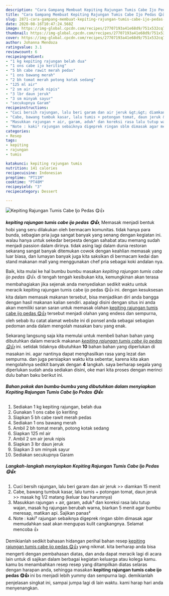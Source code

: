 ```yaml
---
description: "Cara Gampang Membuat Kepiting Rajungan Tumis Cabe Ijo Pedas 😋👍 yang Bikin Ngiler"
title: "Cara Gampang Membuat Kepiting Rajungan Tumis Cabe Ijo Pedas 😋👍 yang Bikin Ngiler"
slug: 2871-cara-gampang-membuat-kepiting-rajungan-tumis-cabe-ijo-pedas-yang-bikin-ngiler
date: 2020-08-16T10:47:24.568Z
image: https://img-global.cpcdn.com/recipes/27707193a41e68d9/751x532cq70/kepiting-rajungan-tumis-cabe-ijo-pedas-😋👍-foto-resep-utama.jpg
thumbnail: https://img-global.cpcdn.com/recipes/27707193a41e68d9/751x532cq70/kepiting-rajungan-tumis-cabe-ijo-pedas-😋👍-foto-resep-utama.jpg
cover: https://img-global.cpcdn.com/recipes/27707193a41e68d9/751x532cq70/kepiting-rajungan-tumis-cabe-ijo-pedas-😋👍-foto-resep-utama.jpg
author: Johanna Mendoza
ratingvalue: 3.1
reviewcount: 6
recipeingredient:
- "1 kg kepiting rajungan belah dua"
- "1 ons cabe ijo keriting"
- "5 bh cabe rawit merah pedas"
- "1 ons bawang merah"
- "2 bh tomat merah potong kotak sedang"
- "125 ml air"
- "2 sm air jeruk nipis"
- "3 lbr daun jeruk"
- "3 sm minyak sayur"
- "secukupnya Garam"
recipeinstructions:
- "Cuci bersih rajungan, lalu beri garam dan air jeruk &gt;&gt; diamkan 15 menit"
- "Cabe, bawang tumbuk kasar, lalu tumis + potongan tomat, daun jeruk &gt;&gt; masak hg 1/2 matang (keluar bau harumnya)"
- "Masukkan rajungan + air, garam, aduk² dan koreksi rasa lalu tutup wajan, masak hg rajungan berubah warna, biarkan 5 menit agar bumbu meresap, matikan api. Sajikan panas²"
- "Note : kaki² rajungan sebaiknya digeprek ringan sblm dimasak agar memudahkan saat akan mengupas kulit cangkangnya. Selamat mencoba 👍"
categories:
- Resep
tags:
- kepiting
- rajungan
- tumis

katakunci: kepiting rajungan tumis 
nutrition: 141 calories
recipecuisine: Indonesian
preptime: "PT11M"
cooktime: "PT48M"
recipeyield: "3"
recipecategory: Dessert

---
```



![Kepiting Rajungan Tumis Cabe Ijo Pedas 😋👍](https://img-global.cpcdn.com/recipes/27707193a41e68d9/751x532cq70/kepiting-rajungan-tumis-cabe-ijo-pedas-😋👍-foto-resep-utama.jpg)

<b><i>kepiting rajungan tumis cabe ijo pedas 😋👍</i></b>, Memasak menjadi bentuk hobi yang seru dilakukan oleh bermacam komunitas. tidak hanya para bunda, sebagian pria juga sangat banyak yang senang dengan kegiatan ini. walau hanya untuk sekedar berpesta dengan sahabat atau memang sudah menjadi passion dalam dirinya. tidak asing lagi dalam dunia restoran sekarang sangat banyak ditemukan cowok dengan keahlian memasak yang luar biasa, dan lumayan banyak juga kita saksikan di bermacam kedai dan stand makanan mall yang menggunakan chef pria sebagai koki andalan nya.



Baik, kita mulai ke hal bumbu bumbu masakan <i>kepiting rajungan tumis cabe ijo pedas 😋👍</i>. di tengah tengah kesibukan kita, kemungkinan akan terasa membahagiakan jika sejenak anda menyediakan sedikit waktu untuk meracik kepiting rajungan tumis cabe ijo pedas 😋👍 ini. dengan kesuksesan kita dalam memasak makanan tersebut, bisa menjadikan diri anda bangga dengan hasil makanan kalian sendiri. apalagi disini dengan situs ini anda akan memiliki saran saran untuk memasak olahan <u>kepiting rajungan tumis cabe ijo pedas 😋👍</u> tersebut menjadi olahan yang endess dan sempurna, oleh sebab itu catat alamat website ini di ponsel anda sebagai sebagian pedoman anda dalam mengolah masakan baru yang enak.


Sekarang langsung saja kita memulai untuk membeli bahan bahan yang dibutuhkan dalam meracik makanan <u><i>kepiting rajungan tumis cabe ijo pedas 😋👍</i></u> ini. setidak tidaknya dibutuhkan <b>10</b> bahan bahan yang diperlukan di masakan ini. agar nantinya dapat menghasilkan rasa yang lezat dan sempurna. dan juga persiapkan waktu kita sebentar, karena kita akan mengolahnya sedikit banyak dengan <b>4</b> langkah. saya berharap segala yang diperlukan sudah anda sediakan disini, oke mari kita proses dengan merinci dulu bahan baku berikut ini.

<!--inarticleads1-->

##### Bahan pokok dan bumbu-bumbu yang dibutuhkan dalam menyiapkan Kepiting Rajungan Tumis Cabe Ijo Pedas 😋👍:

1. Sediakan 1 kg kepiting rajungan, belah dua
1. Gunakan 1 ons cabe ijo keriting
1. Siapkan 5 bh cabe rawit merah pedas
1. Sediakan 1 ons bawang merah
1. Ambil 2 bh tomat merah, potong kotak sedang
1. Siapkan 125 ml air
1. Ambil 2 sm air jeruk nipis
1. Siapkan 3 lbr daun jeruk
1. Siapkan 3 sm minyak sayur
1. Sediakan secukupnya Garam




<!--inarticleads2-->

##### Langkah-langkah menyiapkan Kepiting Rajungan Tumis Cabe Ijo Pedas 😋👍:

1. Cuci bersih rajungan, lalu beri garam dan air jeruk &gt;&gt; diamkan 15 menit
1. Cabe, bawang tumbuk kasar, lalu tumis + potongan tomat, daun jeruk &gt;&gt; masak hg 1/2 matang (keluar bau harumnya)
1. Masukkan rajungan + air, garam, aduk² dan koreksi rasa lalu tutup wajan, masak hg rajungan berubah warna, biarkan 5 menit agar bumbu meresap, matikan api. Sajikan panas²
1. Note : kaki² rajungan sebaiknya digeprek ringan sblm dimasak agar memudahkan saat akan mengupas kulit cangkangnya. Selamat mencoba 👍




Demikianlah sedikit bahasan hidangan perihal bahan resep <u>kepiting rajungan tumis cabe ijo pedas 😋👍</u> yang nikmat. kita berharap anda bisa mengerti dengan pembahasan diatas, dan anda dapat meracik lagi di acara lain untuk di sajikan dalam berbagai kegiatan keluarga atau kolega kamu. kamu bs menambahkan resep resep yang ditampilkan diatas selaras dengan harapan anda, sehingga masakan <b>kepiting rajungan tumis cabe ijo pedas 😋👍</b> ini bs menjadi lebih yummy dan sempurna lagi. demikianlah penjelasan singkat ini, sampai jumpa lagi di lain waktu. kami harap hari anda menyenangkan.
